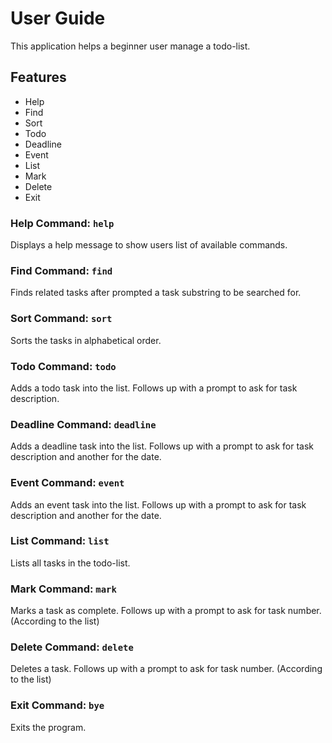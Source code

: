 # User Guide

This application helps a beginner user manage a todo-list.

## Features
- Help
- Find
- Sort
- Todo
- Deadline
- Event
- List
- Mark
- Delete
- Exit

### Help Command: `help`

Displays a help message to show users list of available commands.

### Find Command: `find`

Finds related tasks after prompted a task substring to be searched for. 

### Sort Command: `sort`

Sorts the tasks in alphabetical order.

### Todo Command: `todo`

Adds a todo task into the list. 
Follows up with a prompt to ask for task description.

### Deadline Command: `deadline`

Adds a deadline task into the list. 
Follows up with a prompt to ask for task description and another for the date.

### Event Command: `event`

Adds an event task into the list.
Follows up with a prompt to ask for task description and another for the date.

### List Command: `list`

Lists all tasks in the todo-list.

### Mark Command: `mark`

Marks a task as complete.
Follows up with a prompt to ask for task number. (According to the list)

### Delete Command: `delete`

Deletes a task.
Follows up with a prompt to ask for task number. (According to the list)

### Exit Command: `bye`

Exits the program.
